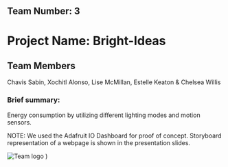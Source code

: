 ## Team Number: 3
# Project Name: Bright-Ideas
Team Members 
-----------
Chavis Sabin, Xochitl Alonso, Lise McMillan, Estelle Keaton & Chelsea Willis
### Brief summary: 
Energy consumption by utilizing different lighting modes and motion sensors.

NOTE: We used the Adafruit IO Dashboard for proof of concept. Storyboard representation of a webpage is shown in the presentation slides.

![Team logo](https://i.imgur.com/v5QVI80.png)
)
